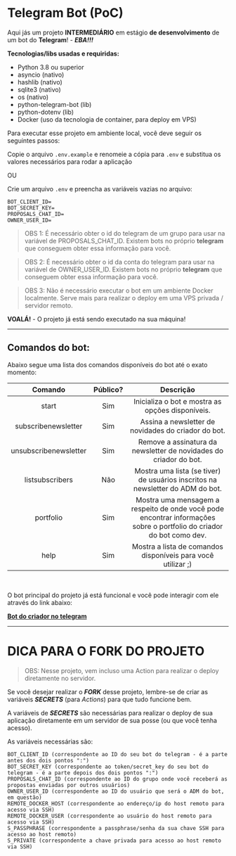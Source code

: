 # Telegram Bot (PoC)

Aqui jás um projeto **INTERMEDIÁRIO** em estágio **de desenvolvimento** de um bot do **Telegram**! - ***EBA!!!***

**Tecnologias/libs usadas e requiridas:**

- Python 3.8 ou superior
- asyncio (nativo)
- hashlib (nativo)
- sqlite3 (nativo)
- os (nativo)
- python-telegram-bot (lib)
- python-dotenv (lib)
- Docker (uso da tecnologia de container, para deploy em VPS)

Para executar esse projeto em ambiente local, você deve seguir os seguintes passos:

Copie o arquivo ```.env.example``` e renomeie a cópia para ```.env``` e substitua os valores necessários para rodar a aplicação

OU

Crie um arquivo ```.env``` e preencha as variáveis vazias no arquivo:

```
BOT_CLIENT_ID=
BOT_SECRET_KEY=
PROPOSALS_CHAT_ID=
OWNER_USER_ID=
```

> OBS 1: É necessário obter o id do telegram de um grupo para usar na variável de PROPOSALS_CHAT_ID. Existem bots no próprio **telegram** que conseguem obter essa informação para você.

> OBS 2: É necessário obter o id da conta do telegram para usar na variável de OWNER_USER_ID. Existem bots no próprio **telegram** que conseguem obter essa informação para você.

> OBS 3: Não é necessário executar o bot em um ambiente Docker localmente. Serve mais para realizar o  deploy em uma VPS privada / servidor remoto.

**VOALÁ!** - O projeto já está sendo executado na sua máquina!

<hr>

## Comandos do bot:

Abaixo segue uma lista dos comandos disponíveis do bot até o exato momento:

|Comando|Público?|Descrição|
|:-------------:|:-------:|:------------------------------------:|
| start | Sim | Inicializa o bot e mostra as opções disponíveis. |
| subscribenewsletter | Sim | Assina a newsletter de novidades do criador do bot. |
| unsubscribenewsletter | Sim | Remove a assinatura da newsletter de novidades do criador do bot. |
| listsubscribers | Não | Mostra uma lista (se tiver) de usuários inscritos na newsletter do ADM do bot. |
| portfolio | Sim | Mostra uma mensagem a respeito de onde você pode encontrar informações sobre o portfolio do criador do bot como dev. |
| help | Sim | Mostra a lista de comandos disponíveis para você utilizar ;) |

<br>

O bot principal do projeto já está funcional e você pode interagir com ele através do link abaixo:

[**Bot do criador no telegram**](https://t.me/PQPMath3ws_BOT)

<hr>

# DICA PARA O FORK DO PROJETO

> OBS: Nesse projeto, vem incluso uma Action para realizar o deploy diretamente no servidor.

Se você desejar realizar o ***FORK*** desse projeto, lembre-se de criar as variáveis ***SECRETS*** (para *Actions*) para que tudo funcione bem.

A variáveis de ***SECRETS*** são necessárias para realizar o deploy de sua aplicação diretamente em um servidor de sua posse (ou que você tenha acesso).

As variáveis necessárias são:

```
BOT_CLIENT_ID (correspondente ao ID do seu bot do telegram - é a parte antes dos dois pontos ":")
BOT_SECRET_KEY (correspondente ao token/secret_key do seu bot do telegram - é a parte depois dos dois pontos ":")
PROPOSALS_CHAT_ID (correspondente ao ID do grupo onde você receberá as propostas enviadas por outros usuários)
OWNER_USER_ID (correspondente ao ID do usuário que será o ADM do bot, em questão)
REMOTE_DOCKER_HOST (correspondente ao endereço/ip do host remoto para acesso via SSH)
REMOTE_DOCKER_USER (correspondente ao usuário do host remoto para acesso via SSH)
S_PASSPHRASE (correspondente a passphrase/senha da sua chave SSH para acesso ao host remoto)
S_PRIVATE (correspondente a chave privada para acesso ao host remoto via SSH)
```